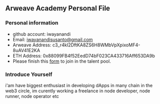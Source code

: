 ## Arweave Academy Personal File

### Personal information

- github account: iwayanandi
- Email: iwayanandisusanto@gmail.com
- Arweave Address: c3_r4kI2DftKA8ZS6H8WMbVpXpixoMF4-8uAV41E2KA
- ETH Address: 0x88099FB4f52EedD74bF023CA433716Aff653DA9b
- Please finish this [form](https://docs.google.com/forms/d/e/1FAIpQLSfWA5fIIcBgmRppm3jNz5vmf9Mai_QMVil-2pO4r7YKn_Zhtw/viewform?usp=sf_link) to join in the talent pool.

### Introduce Yourself
 i'am have biggest enthusiast in developing dApps in many chain in the web3 circle, im curently working a freelance in node developer, node runner, node operator etc